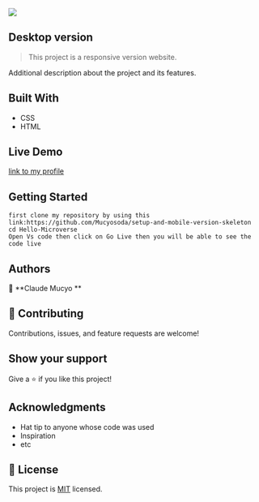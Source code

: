 ![](https://img.shields.io/badge/Microverse-blueviolet)

## Desktop version

> This project is a responsive version website.

Additional description about the project and its features.

## Built With

- CSS
- HTML

## Live Demo

[link to my profile](https://mucyosoda.github.io/setup-and-mobile-version-skeleton/)

## Getting Started

```
first clone my repository by using this link:https://github.com/Mucyosoda/setup-and-mobile-version-skeleton
cd Hello-Microverse
Open Vs code then click on Go Live then you will be able to see the code live
```

## Authors

👤 **Claude Mucyo **

## 🤝 Contributing

Contributions, issues, and feature requests are welcome!

## Show your support

Give a ⭐️ if you like this project!

## Acknowledgments

- Hat tip to anyone whose code was used
- Inspiration
- etc

## 📝 License

This project is [MIT](./MIT.md) licensed.
